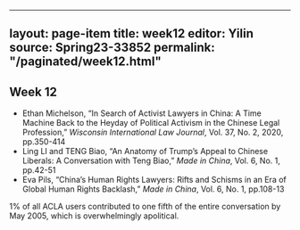 
---
layout: page-item
title: week12
editor: Yilin
source: Spring23-33852
permalink: "/paginated/week12.html"
---

## Week 12

- Ethan Michelson, “In Search of Activist Lawyers in China: A Time Machine Back to the Heyday of Political Activism in the Chinese Legal Profession,” *Wisconsin International Law Journal*, Vol. 37, No. 2, 2020, pp.350-414
- Ling LI and TENG Biao, “An Anatomy of Trump’s Appeal to Chinese Liberals: A Conversation with Teng Biao,” *Made in China*, Vol. 6, No. 1, pp.42-51
- Eva Pils, “China’s Human Rights Lawyers: Rifts and Schisms in an Era of Global Human Rights Backlash,” *Made in China*, Vol. 6, No. 1, pp.108-13

1% of all ACLA users contributed to one fifth of the entire conversation by May 2005, which is overwhelmingly apolitical.